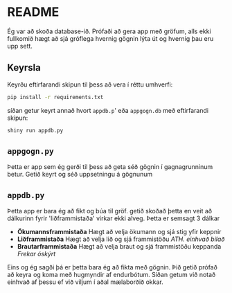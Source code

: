 # README

Ég var að skoða database-ið. Prófaði að gera app með gröfum, alls ekki fullkomið hægt að sjá gróflega hvernig gögnin lýta út og hvernig þau eru upp sett.

## Keyrsla

Keyrðu eftirfarandi skipun til þess að vera í réttu umhverfi:

```bash
pip install -r requirements.txt
```
síðan getur keyrt annað hvort `appdb.p`' eða `appgogn.db` með eftirfarandi skipun:

```bash
shiny run appdb.py
```

## `appgogn.py`
Þetta er app sem ég gerði til þess að geta séð gögnin í gagnagrunninum betur. Getið keyrt og séð uppsetningu á gögnunum

## `appdb.py`
Þetta app er bara ég að fikt og búa til gröf.  getið skoðað þetta en veit að dálkurinn fyrir 'liðframmistaða' virkar ekki alveg.
Þetta er semsagt 3 dálkar
- **Ökumannsframmistaða** 
Hægt að velja ökumann og sjá stig yfir keppnir
- **Liðframmistaða**
Hægt að velja lið og sjá frammistöðu
*ATH. einhvað bilað*
- **Brautarframmistaða**
Hægt að velja braut og sjá frammistöðu keppanda
*Frekar óskýrt*

Eins og ég sagði þá er þetta bara ég að fikta með gögnin. Þið getið prófað að keyra og koma með hugmyndir af endurbótum.
Síðan getum við notað einhvað af þessu ef við viljum í aðal mælaborðið okkar.